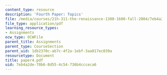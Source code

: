 ```yaml
---
content_type: resource
description: 'Fourth Paper: Topics'
file: /media/courses/21h-311-the-renaissance-1300-1600-fall-2004/7eb4a2de70b68d554c54736b4ccceca6_paper4.pdf
file_type: application/pdf
learning_resource_types:
- Assignments
ocw_type: OCWFile
parent_title: Assignments
parent_type: CourseSection
parent_uid: 1db2370c-ab7c-4f2a-1ebf-3aa017ec039a
resourcetype: Document
title: paper4.pdf
uid: 7eb4a2de-70b6-8d55-4c54-736b4ccceca6
---
```


